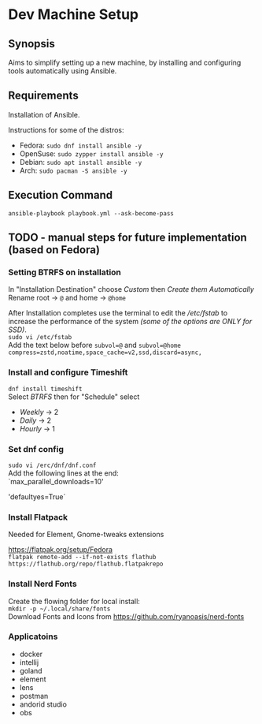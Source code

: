 # Dev Machine Setup

## Synopsis

Aims to simplify setting up a new machine, by installing and configuring tools
automatically using Ansible.

## Requirements

Installation of Ansible.

Instructions for some of the distros:

- Fedora: `sudo dnf install ansible -y`
- OpenSuse: `sudo zypper install ansible -y`
- Debian: `sudo apt install ansible -y`
- Arch: `sudo pacman -S ansible -y`

## Execution Command

`ansible-playbook playbook.yml --ask-become-pass`

## TODO - manual steps for future implementation (based on Fedora)

### Setting BTRFS on installation

In "Installation Destination" choose _Custom_ then _Create them Automatically_
Rename root &rarr; `@` and home &rarr; `@home`

After Installation completes use the terminal to edit the _/etc/fstab_
to increase the performance of the system
_(some of the options are ONLY for SSD)_.  
`sudo vi /etc/fstab`  
Add the text below before `subvol=@` and `subvol=@home`  
`compress=zstd,noatime,space_cache=v2,ssd,discard=async,`

### Install and configure Timeshift

`dnf install timeshift`  
Select _BTRFS_ then for "Schedule" select

- _Weekly_ &rarr; 2
- _Daily_ &rarr; 2
- _Hourly_ &rarr; 1

### Set dnf config

`sudo vi /erc/dnf/dnf.conf`  
Add the following lines at the end:  
`max_parallel_downloads=10'

'defaultyes=True`

### Install Flatpack

Needed for Element, Gnome-tweaks extensions

<https://flatpak.org/setup/Fedora>  
`flatpak remote-add --if-not-exists flathub https://flathub.org/repo/flathub.flatpakrepo`

### Install Nerd Fonts

Create the flowing folder for local install:  
`mkdir -p ~/.local/share/fonts`  
Download Fonts and Icons from <https://github.com/ryanoasis/nerd-fonts>

### Applicatoins

- docker
- intellij
- goland
- element
- lens
- postman
- andorid studio
- obs
